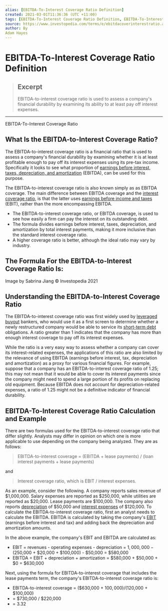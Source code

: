 ```yaml
---
alias: [EBITDA-To-Interest Coverage Ratio Definition]
created: 2021-03-01T11:36:36 (UTC +11:00)
tags: [EBITDA-To-Interest Coverage Ratio Definition, EBITDA-To-Interest Coverage Ratio]
source: https://www.investopedia.com/terms/e/ebitdacoverinterestratio.asp
author: By
Adam Hayes
---
```


# EBITDA-To-Interest Coverage Ratio Definition

> ## Excerpt
> EBITDA-to-interest coverage ratio is used to assess a company's financial durability by examining its ability to at least pay off interest expenses.

---

EBITDA-To-Interest Coverage Ratio
## What Is the EBITDA-to-Interest Coverage Ratio?

The EBITDA-to-interest coverage ratio is a financial ratio that is used to assess a company's financial durability by examining whether it is at least profitable enough to pay off its interest expenses using its pre-tax income. Specifically it looks to see what proportion of [earnings before interest, taxes, depreciation, and amortization](https://www.investopedia.com/terms/e/ebitda.asp) (EBITDA), can be used for this purpose.

The EBITDA-to-interest coverage ratio is also known simply as as EBITDA coverage. The main difference between EBITDA coverage and the [interest coverage ratio](https://www.investopedia.com/terms/i/interestcoverageratio.asp), is that the latter uses [earnings before income and taxes](https://www.investopedia.com/terms/e/ebit.asp) (EBIT), rather than the more encompassing EBITDA.

-   The EBITDA-to-interest coverage ratio, or EBITDA coverage, is used to see how easily a firm can pay the interest on its outstanding debt.
-   The formula divides earnings before interest, taxes, depreciation, and amortization by total interest payments, making it more inclusive than the standard interest coverage ratio.
-   A higher coverage ratio is better, although the ideal ratio may vary by industry.

## The Formula For the EBITDA-to-Interest Coverage Ratio Is:

Image by Sabrina Jiang © Investopedia 2021

## Understanding the EBITDA-to-Interest Coverage Ratio

The EBITDA-to-interest coverage ratio was first widely used by [leveraged buyout](https://www.investopedia.com/terms/l/leveragedbuyout.asp) bankers, who would use it as a first screen to determine whether a newly restructured company would be able to service its [short-term debt](https://www.investopedia.com/terms/s/shorttermdebt.asp) obligations. A ratio greater than 1 indicates that the company has more than enough interest coverage to pay off its interest expenses.

While the ratio is a very easy way to assess whether a company can cover its interest-related expenses, the applications of this ratio are also limited by the relevance of using EBITDA (earnings before interest, tax, depreciation and amortization) as a proxy for various financial figures. For example, suppose that a company has an EBITDA-to-interest coverage ratio of 1.25; this may not mean that it would be able to cover its interest payments since the company might need to spend a large portion of its profits on replacing old equipment. Because EBITDA does not account for depreciation-related expenses, a ratio of 1.25 might not be a definitive indicator of financial durability.

## EBITDA-To-Interest Coverage Ratio Calculation and Example

There are two formulas used for the EBITDA-to-interest coverage ratio that differ slightly. Analysts may differ in opinion on which one is more applicable to use depending on the company being analyzed. They are as follows:

> EBITDA-to-interest coverage = (EBITDA + lease payments) / (loan interest payments + lease payments)

and

> Interest coverage ratio, which is EBIT / interest expenses.

As an example, consider the following. A company reports sales revenue of $1,000,000. Salary expenses are reported as $250,000, while utilities are reported as $20,000. Lease payments are $100,000. The company also reports [depreciation](https://www.investopedia.com/terms/d/depreciation.asp) of $50,000 and [interest expenses](https://www.investopedia.com/terms/i/interestexpense.asp) of $120,000. To calculate the EBITDA-to-interest coverage ratio, first an analyst needs to calculate the EBITDA. EBITDA is calculated by taking the company's [EBIT](https://www.investopedia.com/terms/e/ebit.asp) (earnings before interest and tax) and adding back the depreciation and amortization amounts.

In the above example, the company's EBIT and EBITDA are calculated as:

-   EBIT = revenues - operating expenses - depreciation = $1,000,000 - ($250,000 + $20,000 + $100,000) - $50,000 = $580,000
-   EBITDA = EBIT + depreciation + amortization = $580,000 + $50,000 + $0 = $630,000

Next, using the formula for EBITDA-to-interest coverage that includes the lease payments term, the company's EBITDA-to-interest coverage ratio is:

-   EBITDA-to-interest coverage = ($630,000 + $100,000) / ($120,000 + $100,000)
-   \= $730,000 / $220,000
-   \= 3.32
